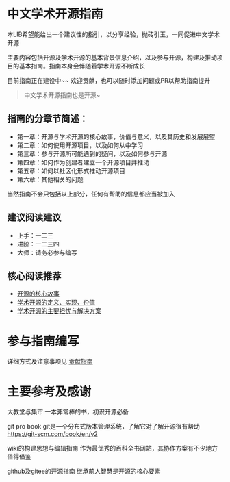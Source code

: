 # 中文学术开源指南

本LIB希望能给出一个建议性的指引，以分享经验，抛砖引玉，一同促进中文学术开源

主要内容包括开源及学术开源的基本背景信息介绍，以及参与开源，构建及推动项目的基本指南。指南本身会伴随着学术开源不断成长

目前指南正在建设中~~  欢迎贡献，也可以随时添加问题或PR以帮助指南提升

> 中文学术开源指南也是开源~ 

## 指南的分章节简述：

- 第一章：开源与学术开源的核心故事，价值与意义，以及其历史和发展展望
- 第二章：如何使用开源项目，以及如何从中学习
- 第三章：参与开源所可能遇到的疑问，以及如何参与开源
- 第四章：如何作为创建者建立一个开源项目并推动
- 第五章：如何以社区化形式推动开源项目
- 第六章：其他相关的问题

当然指南不会只包括以上部分，任何有帮助的信息都应当被加入



## 建议阅读建议

- 上手：一二三
- 进阶：一二三四
- 大师：请务必参与编写

## 核心阅读推荐

- [开源的核心故事](./第一章-开源简介/1开源的核心故事.md)
- [学术开源的定义、实现、价值](./第一章-开源简介/2学术开源.md)
- [学术开源的主要担忧与解决方案](./第一章-开源简介/5学术开源的主要担忧与解决方案.md)



# 参与指南编写

详细方式及注意事项见 [贡献指南](./贡献指南.md)



# 主要参考及感谢

大教堂与集市    一本非常棒的书，初识开源必备

git pro book     git是一个分布式版本管理系统，了解它对了解开源很有帮助 https://git-scm.com/book/en/v2

wiki的构建思想与编辑指南     作为最优秀的百科全书网站，其协作方案有不少地方值得借鉴

github及gitee的开源指南   继承前人智慧是开源的核心要素